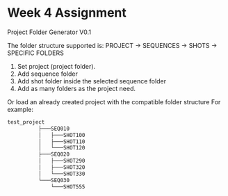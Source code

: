 # Week 4 Assignment
Project Folder Generator V0.1

The folder structure supported is: PROJECT -> SEQUENCES -> SHOTS -> SPECIFIC FOLDERS

1. Set project (project folder).
2. Add sequence folder
3. Add shot folder inside the selected sequence folder
4. Add as many folders as the project need.

Or load an already created project with the compatible folder structure
For example:
```bash
test_project
          ├───SEQ010
          │   ├───SHOT100
          │   ├───SHOT110
          │   └───SHOT120
          ├───SEQ020
          │   ├───SHOT290
          │   ├───SHOT320
          │   └───SHOT330
          └───SEQ030
              └───SHOT555
```

